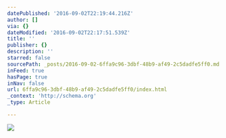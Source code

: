 ```yaml
---
datePublished: '2016-09-02T22:19:44.216Z'
author: []
via: {}
dateModified: '2016-09-02T22:17:51.539Z'
title: ''
publisher: {}
description: ''
starred: false
sourcePath: _posts/2016-09-02-6ffa9c96-3dbf-48b9-af49-2c5dadfe5ff0.md
inFeed: true
hasPage: true
inNav: false
url: 6ffa9c96-3dbf-48b9-af49-2c5dadfe5ff0/index.html
_context: 'http://schema.org'
_type: Article

---
```

![](https://the-grid-user-content.s3-us-west-2.amazonaws.com/0a133fa2-6254-43c6-939c-55acebda5a32.jpg)